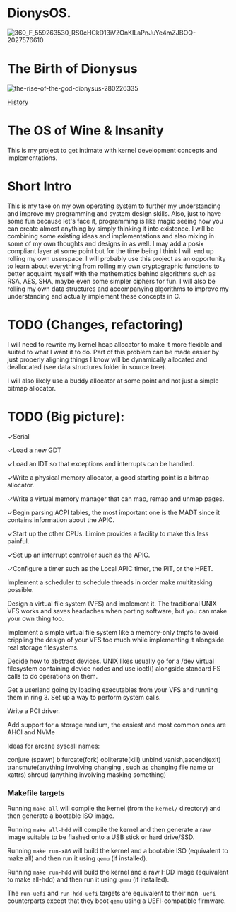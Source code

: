# DionysOS. 
![360_F_559263530_RS0cHCkD13iVZOnKILaPnJuYe4mZJBOQ-2027576610](https://github.com/user-attachments/assets/c7af6a1d-bdf4-410f-a3ba-5f04eb4d40c3)

# The Birth of Dionysus
![the-rise-of-the-god-dionysus-280226335](https://github.com/user-attachments/assets/41cbf10d-5ae5-446a-8672-13c407152561)

[History](https://www.worldhistory.org/Dionysos/)

# The OS of Wine & Insanity 
This is my project to get intimate with kernel development concepts and implementations.

# Short Intro
This is my take on my own operating system to further my understanding and improve my programming and system design skills. Also,  just to have some fun because let's face it, programming is like magic seeing how you can create almost anything by simply thinking it into existence. I will be combining some existing ideas and implementations and also mixing in some of my own thoughts and designs in as well.
I may add a posix compliant layer at some point but for the time being I think I will end up rolling my own userspace. I will probably use this project as an opportunity to learn about everything from rolling my own cryptographic functions to better acquaint myself with the mathematics behind algorithms such as RSA, AES, SHA, maybe even some simpler ciphers for fun. I will also be rolling my own data structures and accompanying algorithms to improve my understanding and actually implement these concepts in C.

# TODO (Changes, refactoring)

I will need to rewrite my kernel heap allocator to make it more flexible and suited to what I want it to do. Part of this problem can be made easier by just properly aligning things I know will be dynamically allocated and deallocated (see data structures folder in source tree).

I will also likely use a buddy allocator at some point and not just a simple bitmap allocator.

# TODO (Big picture):

✓Serial

✓Load a new GDT

✓Load an IDT so that exceptions and interrupts can be handled.

✓Write a physical memory allocator, a good starting point is a bitmap allocator.

✓Write a virtual memory manager that can map, remap and unmap pages.

✓Begin parsing ACPI tables, the most important one is the MADT since it contains information about the APIC.

✓Start up the other CPUs. Limine provides a facility to make this less painful.

✓Set up an interrupt controller such as the APIC.

✓Configure a timer such as the Local APIC timer, the PIT, or the HPET.

Implement a scheduler to schedule threads in order make multitasking possible.

Design a virtual file system (VFS) and implement it. The traditional UNIX VFS works and saves headaches when porting software, but you can make your own thing too.

Implement a simple virtual file system like a memory-only tmpfs to avoid crippling the design of your VFS too much while implementing it alongside real storage filesystems.

Decide how to abstract devices. UNIX likes usually go for a /dev virtual filesystem containing device nodes and use ioctl() alongside standard FS calls to do operations on them.

Get a userland going by loading executables from your VFS and running them in ring 3. Set up a way to perform system calls.

Write a PCI driver.

Add support for a storage medium, the easiest and most common ones are AHCI and NVMe



Ideas for arcane syscall names:

conjure (spawn)
bifurcate(fork)
obliterate(kill)
unbind,vanish,ascend(exit)
transmute(anything involving changing , such as changing file name or xattrs)
shroud (anything involving masking something)

### Makefile targets

Running `make all` will compile the kernel (from the `kernel/` directory) and then generate a bootable ISO image.

Running `make all-hdd` will compile the kernel and then generate a raw image suitable to be flashed onto a USB stick or hard drive/SSD.

Running `make run-x86` will build the kernel and a bootable ISO (equivalent to make all) and then run it using `qemu` (if installed).

Running `make run-hdd` will build the kernel and a raw HDD image (equivalent to make all-hdd) and then run it using `qemu` (if installed).

The `run-uefi` and `run-hdd-uefi` targets are equivalent to their non `-uefi` counterparts except that they boot `qemu` using a UEFI-compatible firmware.
